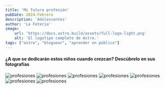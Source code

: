 ```yaml
---
title: 'Mi futura profesión'
pubDate: 2024-Febrero
description: 'Adolescentes'
author: 'La Foteria'
image:
    url: 'https://docs.astro.build/assets/full-logo-light.png'
    alt: 'El logotipo completo de Astro.'
tags: ["astro", "bloguear", "aprender en público"]
---
```




#### ¿A que se dedicarán estos niños cuando crezcan? Descúbrelo en sus fotografías

![profesiones][path]
![profesiones][path2]
![profesiones][path3]
![profesiones][path4]
![profesiones][path5]
![profesiones][path6]
![profesiones][path7]

[path]: ../../../assets/profesiones/01.jpg
[path2]: ../../../assets/profesiones/02.JPG
[path3]: ../../../assets/profesiones/03.JPG
[path4]: ../../../assets/profesiones/04.JPG
[path5]: ../../../assets/profesiones/05.JPG
[path6]: ../../../assets/profesiones/06.JPG
[path7]: ../../../assets/profesiones/07.JPG
